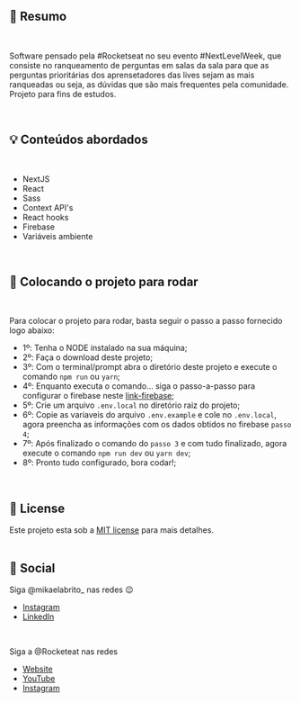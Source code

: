 ## :bookmark: Resumo
<br />

Software pensado pela #Rocketseat no seu evento #NextLevelWeek, que consiste no ranqueamento de perguntas em salas da sala para que as perguntas prioritárias dos aprensetadores das lives sejam as mais ranqueadas ou seja, as dúvidas que são mais frequentes pela comunidade. Projeto para fins de estudos.

<br />

## :bulb: Conteúdos abordados
<br />

- NextJS
- React
- Sass
- Context API's
- React hooks
- Firebase
- Variáveis ambiente

<br />

## :wrench: Colocando o projeto para rodar
<br />

Para colocar o projeto para rodar, basta seguir o passo a passo fornecido logo abaixo:

- 1º: Tenha o NODE instalado na sua máquina;
- 2º: Faça o download deste projeto;
- 3º: Com o terminal/prompt abra o diretório deste projeto e execute o comando `npm run` ou `yarn`;
- 4º: Enquanto executa o comando... siga o passo-a-passo para configurar o firebase neste [link-firebase](https://github.com/EddyPBR/letmeask/tree/main/.github/firebase);
- 5º: Crie um arquivo `.env.local` no diretório raiz do projeto;
- 6º: Copie as variaveis do arquivo `.env.example` e cole no `.env.local`, agora preencha as informações com os dados obtidos no firebase `passo 4`;
- 7º: Após finalizado o comando do `passo 3` e com tudo finalizado, agora execute o comando `npm run dev` ou `yarn dev`;
- 8º: Pronto tudo configurado, bora codar!;

<br />

## :memo: License

Este projeto esta sob a [MIT license](LICENSE) para mais detalhes.
<br />
<br />

## :wave: Social

Siga @mikaelabrito_ nas redes :wink:
<br />

- [Instagram](https://www.instagram.com/mikaelabrito_/)
- [LinkedIn](https://www.linkedin.com/in/mikaela-brito/)

<br />

Siga a @Rocketeat nas redes
<br />

- [Website](https://rocketseat.com.br/)
- [YouTube](https://www.youtube.com/channel/UCSfwM5u0Kce6Cce8_S72olg)
- [Instagram](https://www.instagram.com/rocketseat_oficial/?hl=pt-br)
